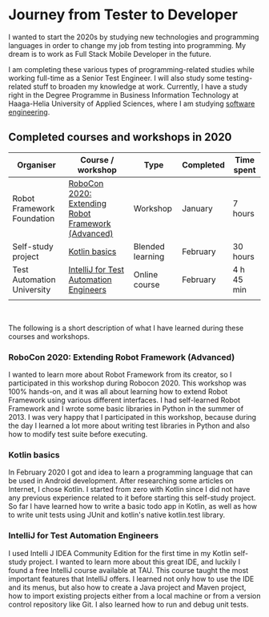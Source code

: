 # Journey from Tester to Developer

I wanted to start the 2020s by studying new technologies and programming languages in order to change my job from testing into programming. My dream is to work as Full Stack Mobile Developer in the future.

I am completing these various types of programming-related studies while working full-time as a Senior Test Engineer. I will also study some testing-related stuff to broaden my knowledge at work. Currently, I have a study right in the Degree Programme in Business Information Technology at Haaga-Helia University of Applied Sciences, where I am studying [software engineering](https://opinto-opas.haaga-helia.fi/index.php/en/13336/en/39079/DIGI19-E/303/year/2019?userLang=en).

## Completed courses and workshops in 2020

| Organiser | Course / workshop        | Type | Completed | Time spent |
| -------------------- | ------------- | ----- | ------------- | ---------- |
| Robot Framework Foundation | [RoboCon 2020: Extending Robot Framework (Advanced)](https://robocon.io/#extending-robot-framework-(advanced)-[sold-out])| Workshop | January | 7 hours |
| Self-study project |[Kotlin basics](https://github.com/teijatestaaja/kotlin-self-study) | Blended learning | February | 30 hours |
| Test Automation University | [IntelliJ for Test Automation Engineers](https://testautomationu.applitools.com/intellij/) | Online course | February | 4 h 45 min |
| | | | |

&nbsp;&nbsp;&nbsp;

The following is a short description of what I have learned during these courses and workshops.

### RoboCon 2020: Extending Robot Framework (Advanced)

I wanted to learn more about Robot Framework from its creator, so I participated in this workshop during Robocon 2020. This workshop was 100% hands-on, and it was all about learning how to extend Robot Framework using various different interfaces. I had self-learned Robot Framework and I wrote some basic libraries in Python in the summer of 2013.  I was very happy that I participated in this workshop, because during the day I learned a lot more about writing test libraries in Python and also how to modify test suite before executing.

### Kotlin basics

In February 2020 I got and idea to learn a programming language that can be used in Android development. After researching some articles on Internet, I chose Kotlin. I started from zero with Kotlin since I did not have any previous experience related to it before starting this self-study project. So far I have learned how to write a basic todo app in Kotlin, as well as how to write unit tests using JUnit and kotlin's native kotlin.test library.

### IntelliJ for Test Automation Engineers

I used Intelli J IDEA Community Edition for the first time in my Kotlin self-study project. I wanted to learn more about this great IDE, and luckily I found a free IntelliJ course available at TAU. This course taught the most important features that IntelliJ offers. I learned not only how to use the IDE and its menus, but also how to create a Java project and Maven project, how to import existing projects either from a local machine or from a version control repository like Git. I also learned how to run and debug unit tests.
